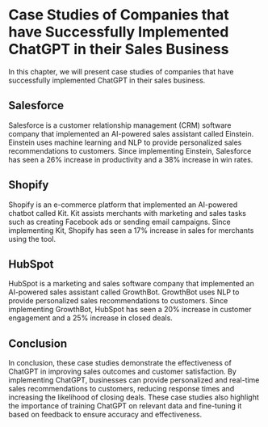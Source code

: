 Case Studies of Companies that have Successfully Implemented ChatGPT in their Sales Business
===============================================================================================================================================

In this chapter, we will present case studies of companies that have successfully implemented ChatGPT in their sales business.

Salesforce
----------

Salesforce is a customer relationship management (CRM) software company that implemented an AI-powered sales assistant called Einstein. Einstein uses machine learning and NLP to provide personalized sales recommendations to customers. Since implementing Einstein, Salesforce has seen a 26% increase in productivity and a 38% increase in win rates.

Shopify
-------

Shopify is an e-commerce platform that implemented an AI-powered chatbot called Kit. Kit assists merchants with marketing and sales tasks such as creating Facebook ads or sending email campaigns. Since implementing Kit, Shopify has seen a 17% increase in sales for merchants using the tool.

HubSpot
-------

HubSpot is a marketing and sales software company that implemented an AI-powered sales assistant called GrowthBot. GrowthBot uses NLP to provide personalized sales recommendations to customers. Since implementing GrowthBot, HubSpot has seen a 20% increase in customer engagement and a 25% increase in closed deals.

Conclusion
----------

In conclusion, these case studies demonstrate the effectiveness of ChatGPT in improving sales outcomes and customer satisfaction. By implementing ChatGPT, businesses can provide personalized and real-time sales recommendations to customers, reducing response times and increasing the likelihood of closing deals. These case studies also highlight the importance of training ChatGPT on relevant data and fine-tuning it based on feedback to ensure accuracy and effectiveness.
